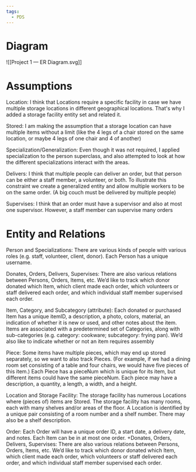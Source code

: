 ```yaml
---
tags:
  - PDS
---
```

# Diagram

![[Project 1 — ER Diagram.svg]]
# Assumptions

Location: I think that Locations require a specific facility in case we have multiple storage locations in different geographical locations. That's why I added a storage facility entity set and related it.

Stored: I am making the assumption that a storage location can have multiple items without a limit (like the 4 legs of a chair stored on the same location, or maybe 4 legs of one chair and 4 of another)

Specialization/Generalization: Even though it was not required, I applied specialization to the person superclass, and also attempted to look at how the different specializations interact with the areas.

Delivers: I think that multiple people can deliver an order, but that person can be either a staff member, a volunteer, or both. To illustrate this constraint we create a generalized entity and allow multiple workers to be on the same order. (A big couch must be delivered by multiple people)

Supervises: I think that an order must have a supervisor and also at most one supervisor. However, a staff member can supervise many orders

# Entity and Relations

Person and Specializations:
There are various kinds of people with various roles (e.g. staff, volunteer, client, donor). Each Person has a unique username.

Donates, Orders, Delivers, Supervises:
There are also various relations between Persons, Orders, Items, etc. We’d like to track which donor donated which Item, which client made each order, which volunteers or staff delivered each order, and which individual staff member supervised each order.

Item, Category, and Subcategory (attribute):
Each donated or purchased Item has a unique itemID, a description, a photo, colors, material, an indication of whether it is new or used, and other notes about the item. Items are associated with a predetermined set of Categories, along with sub-categories (e.g. category: cookware; subcategory: frying pan). We’d also like to indicate whether or not an item requires assembly

Piece:
Some items have multiple pieces, which may end up stored separately, so we want to also track Pieces. (For example, if we had a dining room set consisting of a table and four chairs, we would have five pieces of this item.) Each Piece has a pieceNum which is unique for its item, but different items could have the same pieceNum. Each piece may have a description, a quantity, a length, a width, and a height.

Location and Storage Facility:
The storage facility has numerous Locations where (pieces of) items are Stored. The storage facility has many rooms, each with many shelves and/or areas of the floor. A Location is identified by a unique pair consisting of a room number and a shelf number. There may also be a shelf description.

Order:
Each Order will have a unique order ID, a start date, a delivery date, and notes. Each Item can be in at most one order.
+Donates, Orders, Delivers, Supervises:
There are also various relations between Persons, Orders, Items, etc. We’d like to track which donor donated which Item, which client made each order, which volunteers or staff delivered each order, and which individual staff member supervised each order.

